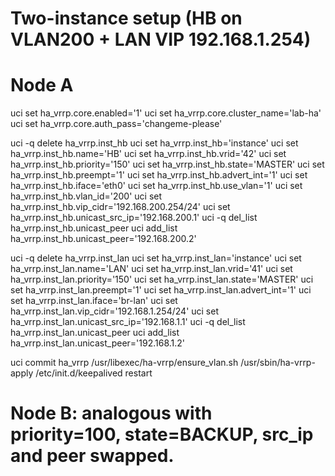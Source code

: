 # Two-instance setup (HB on VLAN200 + LAN VIP 192.168.1.254)

# Node A
uci set ha_vrrp.core.enabled='1'
uci set ha_vrrp.core.cluster_name='lab-ha'
uci set ha_vrrp.core.auth_pass='changeme-please'

uci -q delete ha_vrrp.inst_hb
uci set ha_vrrp.inst_hb='instance'
uci set ha_vrrp.inst_hb.name='HB'
uci set ha_vrrp.inst_hb.vrid='42'
uci set ha_vrrp.inst_hb.priority='150'
uci set ha_vrrp.inst_hb.state='MASTER'
uci set ha_vrrp.inst_hb.preempt='1'
uci set ha_vrrp.inst_hb.advert_int='1'
uci set ha_vrrp.inst_hb.iface='eth0'
uci set ha_vrrp.inst_hb.use_vlan='1'
uci set ha_vrrp.inst_hb.vlan_id='200'
uci set ha_vrrp.inst_hb.vip_cidr='192.168.200.254/24'
uci set ha_vrrp.inst_hb.unicast_src_ip='192.168.200.1'
uci -q del_list ha_vrrp.inst_hb.unicast_peer
uci add_list ha_vrrp.inst_hb.unicast_peer='192.168.200.2'

uci -q delete ha_vrrp.inst_lan
uci set ha_vrrp.inst_lan='instance'
uci set ha_vrrp.inst_lan.name='LAN'
uci set ha_vrrp.inst_lan.vrid='41'
uci set ha_vrrp.inst_lan.priority='150'
uci set ha_vrrp.inst_lan.state='MASTER'
uci set ha_vrrp.inst_lan.preempt='1'
uci set ha_vrrp.inst_lan.advert_int='1'
uci set ha_vrrp.inst_lan.iface='br-lan'
uci set ha_vrrp.inst_lan.vip_cidr='192.168.1.254/24'
uci set ha_vrrp.inst_lan.unicast_src_ip='192.168.1.1'
uci -q del_list ha_vrrp.inst_lan.unicast_peer
uci add_list ha_vrrp.inst_lan.unicast_peer='192.168.1.2'

uci commit ha_vrrp
/usr/libexec/ha-vrrp/ensure_vlan.sh
/usr/sbin/ha-vrrp-apply
/etc/init.d/keepalived restart

# Node B: analogous with priority=100, state=BACKUP, src_ip and peer swapped.
